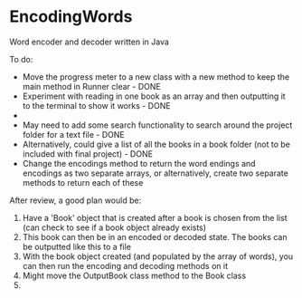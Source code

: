 # EncodingWords
Word encoder and decoder written in Java

To do:
- Move the progress meter to a new class with a new method to keep the main method in Runner clear - DONE
- Experiment with reading in one book as an array and then outputting it to the terminal to show it works - DONE
- 
- May need to add some search functionality to search around the project folder for a text file - DONE
- Alternatively, could give a list of all the books in a book folder (not to be included with final project) - DONE
- Change the encodings method to return the word endings and encodings as two separate arrays, or alternatively, create two separate methods to return each of these

After review, a good plan would be:
1. Have a 'Book' object that is created after a book is chosen from the list (can check to see if a book object already exists)
2. This book can then be in an encoded or decoded state. The books can be outputted like this to a file
3. With the book object created (and populated by the array of words), you can then run the encoding and decoding methods on it
4. Might move the OutputBook class method to the Book class
5. 
